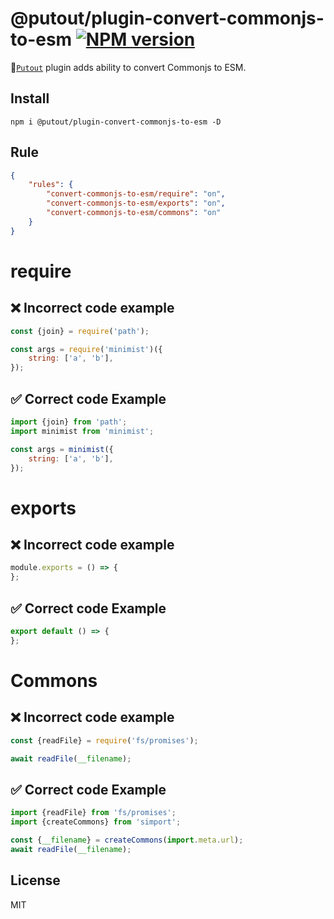 # @putout/plugin-convert-commonjs-to-esm [![NPM version][NPMIMGURL]][NPMURL]

[NPMIMGURL]: https://img.shields.io/npm/v/@putout/plugin-convert-commonjs-to-esm.svg?style=flat&longCache=true
[NPMURL]: https://npmjs.org/package/@putout/plugin-convert-commonjs-to-esm"npm"

🐊[`Putout`](https://github.com/coderaiser/putout) plugin adds ability to convert Commonjs to ESM.

## Install

```
npm i @putout/plugin-convert-commonjs-to-esm -D
```

## Rule

```json
{
    "rules": {
        "convert-commonjs-to-esm/require": "on",
        "convert-commonjs-to-esm/exports": "on",
        "convert-commonjs-to-esm/commons": "on"
    }
}
```

# require

## ❌ Incorrect code example

```js
const {join} = require('path');

const args = require('minimist')({
    string: ['a', 'b'],
});
```

## ✅ Correct code Example

```js
import {join} from 'path';
import minimist from 'minimist';

const args = minimist({
    string: ['a', 'b'],
});
```

# exports

## ❌ Incorrect code example

```js
module.exports = () => {
};
```

## ✅ Correct code Example

```js
export default () => {
};
```

# Commons

## ❌ Incorrect code example

```js
const {readFile} = require('fs/promises');

await readFile(__filename);
```

## ✅ Correct code Example

```js
import {readFile} from 'fs/promises';
import {createCommons} from 'simport';

const {__filename} = createCommons(import.meta.url);
await readFile(__filename);
```

## License

MIT
